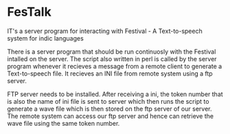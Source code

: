 FesTalk
=======

IT's a server program for interacting with Festival - A Text-to-speech system for indic languages

There is a server program that should be run continuosly with the Festival intalled on the server. The script also written 
in perl is called by the server program whenever it recieves a message from a remote client to generate a Text-to-speech file.
It recieves an INI file from remote system using a ftp server.

FTP server needs to be installed. After receiving a ini, the token number that is also the name of ini file is sent to server
which then runs the script to generate a wave file which is then stored on the ftp server of our server. The remote system can access
our ftp server and hence can retrieve the wave file using the same token number.
